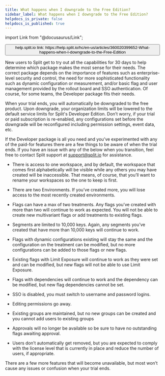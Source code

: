```yaml
---
title: What happens when I downgrade to the Free Edition?
sidebar_label: What happens when I downgrade to the Free Edition?
helpdocs_is_private: false
helpdocs_is_published: true
---
```


import Link from "@docusaurus/Link";

<p>
  <button style={{borderRadius:'8px', border:'1px', fontFamily:'Courier New', fontWeight:'800', textAlign:'left'}}> help.split.io link: https://help.split.io/hc/en-us/articles/360020399652-What-happens-when-I-downgrade-to-the-Free-Edition </button>
</p>

New users to Split get to try out all the capabilities for 30 days to help determine which package makes the most sense for their needs.  The correct package depends on the importance of features such as enterprise-level security and control, the need for more sophisticated functionality such as dynamic configuration or measurement, and/or basic flag and user management provided by the rollout board and SSO authentication.  Of course, for some teams, the Developer package fits their needs.  

When your trial ends, you will automatically be downgraded to the free product.  Upon downgrade, your organization limits will be lowered to the default service limits for Split's Developer Edition.  Don’t worry, if your trial or paid subscription is re-enabled, any configurations set before the downgrade will be reconfigured including permission settings, event data, etc. 

If the Developer package is all you need and you’ve experimented with any of the paid-for features there are a few things to be aware of when the trial ends.  If you have an issue with any of the below when you transition, feel free to contact Split support at support@split.io for assistance.

* There is access to one workspace, and by default, the workspace that comes first alphabetically will be visible while any others you may have created will be inaccessible.  That means, of course, that you’ll want to rename your workspaces so the one to keep is first.  

* There are two Environments.  If you’ve created more, you will lose access to the most recently created environments.

* Flags can have a max of two treatments.  Any flags you’ve created with more than two will continue to work as expected. You will not be able to create new multivariant flags or add treatments to existing flags.

* Segments are limited to 10,000 keys.  Again, any segments you’ve created that have more than 10,000 keys will continue to work.

* Flags with dynamic configurations existing will stay the same and the configuration on the treatment can be modified, but no more configurations can be added to those flags or new flags.

* Existing flags with Limit Exposure will continue to work as they were set and can be modified, but new flags will not be able to use Limit Exposure.

* Flags with dependencies will continue to work and the dependency can be modified, but new flag dependencies cannot be set.

* SSO is disabled, you must switch to username and password logins.

* Editing permissions go away.

* Existing groups are maintained, but no new groups can be created and you cannot add users to existing groups

* Approvals will no longer be available so be sure to have no outstanding flags awaiting approval. 

* Users don’t automatically get removed, but you are expected to comply with the license level that is currently in place and reduce the number of users, if appropriate.

There are a few more features that will become unavailable, but most won’t cause any issues or confusion when your trial ends. 